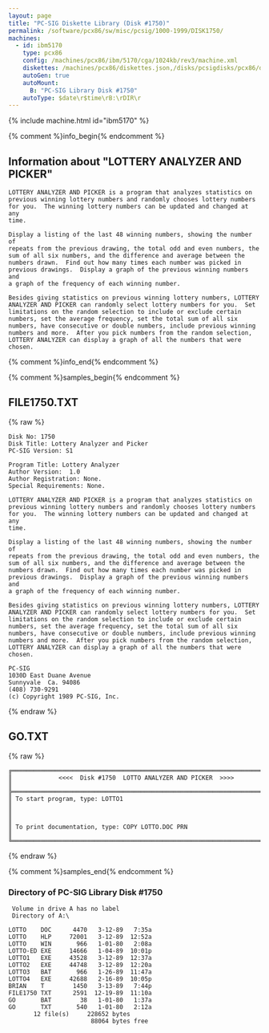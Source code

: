 ```yaml
---
layout: page
title: "PC-SIG Diskette Library (Disk #1750)"
permalink: /software/pcx86/sw/misc/pcsig/1000-1999/DISK1750/
machines:
  - id: ibm5170
    type: pcx86
    config: /machines/pcx86/ibm/5170/cga/1024kb/rev3/machine.xml
    diskettes: /machines/pcx86/diskettes.json,/disks/pcsigdisks/pcx86/diskettes.json
    autoGen: true
    autoMount:
      B: "PC-SIG Library Disk #1750"
    autoType: $date\r$time\rB:\rDIR\r
---
```


{% include machine.html id="ibm5170" %}

{% comment %}info_begin{% endcomment %}

## Information about "LOTTERY ANALYZER AND PICKER"

    LOTTERY ANALYZER AND PICKER is a program that analyzes statistics on
    previous winning lottery numbers and randomly chooses lottery numbers
    for you.  The winning lottery numbers can be updated and changed at any
    time.
    
    Display a listing of the last 48 winning numbers, showing the number of
    repeats from the previous drawing, the total odd and even numbers, the
    sum of all six numbers, and the difference and average between the
    numbers drawn.  Find out how many times each number was picked in
    previous drawings.  Display a graph of the previous winning numbers and
    a graph of the frequency of each winning number.
    
    Besides giving statistics on previous winning lottery numbers, LOTTERY
    ANALYZER AND PICKER can randomly select lottery numbers for you.  Set
    limitations on the random selection to include or exclude certain
    numbers, set the average frequency, set the total sum of all six
    numbers, have consecutive or double numbers, include previous winning
    numbers and more.  After you pick numbers from the random selection,
    LOTTERY ANALYZER can display a graph of all the numbers that were
    chosen.
{% comment %}info_end{% endcomment %}

{% comment %}samples_begin{% endcomment %}

## FILE1750.TXT

{% raw %}
```
Disk No: 1750                                                           
Disk Title: Lottery Analyzer and Picker                                 
PC-SIG Version: S1                                                      
                                                                        
Program Title: Lottery Analyzer                                         
Author Version:  1.0                                                    
Author Registration: None.                                              
Special Requirements: None.                                             
                                                                        
LOTTERY ANALYZER AND PICKER is a program that analyzes statistics on    
previous winning lottery numbers and randomly chooses lottery numbers   
for you.  The winning lottery numbers can be updated and changed at any 
time.                                                                   
                                                                        
Display a listing of the last 48 winning numbers, showing the number of 
repeats from the previous drawing, the total odd and even numbers, the  
sum of all six numbers, and the difference and average between the      
numbers drawn.  Find out how many times each number was picked in       
previous drawings.  Display a graph of the previous winning numbers and 
a graph of the frequency of each winning number.                        
                                                                        
Besides giving statistics on previous winning lottery numbers, LOTTERY  
ANALYZER AND PICKER can randomly select lottery numbers for you.  Set   
limitations on the random selection to include or exclude certain       
numbers, set the average frequency, set the total sum of all six        
numbers, have consecutive or double numbers, include previous winning   
numbers and more.  After you pick numbers from the random selection,    
LOTTERY ANALYZER can display a graph of all the numbers that were       
chosen.                                                                 
                                                                        
PC-SIG                                                                  
1030D East Duane Avenue                                                 
Sunnyvale  Ca. 94086                                                    
(408) 730-9291                                                          
(c) Copyright 1989 PC-SIG, Inc.                                         
```
{% endraw %}

## GO.TXT

{% raw %}
```
╔═════════════════════════════════════════════════════════════════════════╗
║             <<<<  Disk #1750  LOTTO ANALYZER AND PICKER  >>>>           ║
╠═════════════════════════════════════════════════════════════════════════╣
║ To start program, type: LOTTO1                                          ║
║                                                                         ║
║ To print documentation, type: COPY LOTTO.DOC PRN                        ║
╚═════════════════════════════════════════════════════════════════════════╝
```
{% endraw %}

{% comment %}samples_end{% endcomment %}

### Directory of PC-SIG Library Disk #1750

     Volume in drive A has no label
     Directory of A:\

    LOTTO    DOC      4470   3-12-89   7:35a
    LOTTO    HLP     72001   3-12-89  12:52a
    LOTTO    WIN       966   1-01-80   2:08a
    LOTTO-ED EXE     14666   1-04-89  10:01p
    LOTTO1   EXE     43528   3-12-89  12:37a
    LOTTO2   EXE     44748   3-12-89  12:20a
    LOTTO3   BAT       966   1-26-89  11:47a
    LOTTO4   EXE     42688   2-16-89  10:05p
    BRIAN    T        1450   3-13-89   7:44p
    FILE1750 TXT      2591  12-19-89  11:10a
    GO       BAT        38   1-01-80   1:37a
    GO       TXT       540   1-01-80   2:12a
           12 file(s)     228652 bytes
                           88064 bytes free

